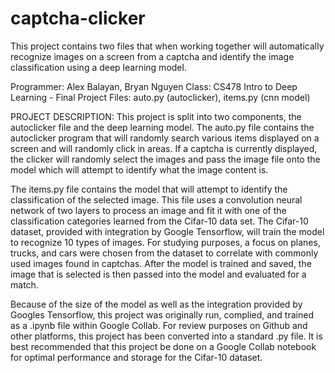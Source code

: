 # captcha-clicker
This project contains two files that when working together will automatically recognize images on a screen from a captcha and identify the image classification using a deep learning model.

Programmer: Alex Balayan, Bryan Nguyen
Class: CS478 Intro to Deep Learning - Final Project
Files: auto.py (autoclicker), items.py (cnn model)

PROJECT DESCRIPTION:  This project is split into two components, the autoclicker file and the deep learning model.  The auto.py file contains the autoclicker program that will randomly search various items displayed on a screen and will randomly click in areas.  If a captcha is currently displayed, the clicker will randomly select the images and pass the image file onto the model which will attempt to identify what the image content is.

The items.py file contains the model that will attempt to identify the classification of the selected image.  This file uses a convolution neural network of two layers to process an image and fit it with one of the classification categories learned from the Cifar-10 data set.  The Cifar-10 dataset, provided with integration by Google Tensorflow, will train the model to recognize 10 types of images.  For studying purposes, a focus on planes, trucks, and cars were chosen from the dataset to correlate with commonly used images found in captchas.  After the model is trained and saved, the image that is selected is then passed into the model and evaluated for a match.

Because of the size of the model as well as the integration provided by Googles Tensorflow, this project was originally run, complied, and trained as a .ipynb file within Google Collab.  For review purposes on Github and other platforms, this project has been converted into a standard .py file.  It is best recommended that this project be done on a Google Collab notebook for optimal performance and storage for the Cifar-10 dataset.
